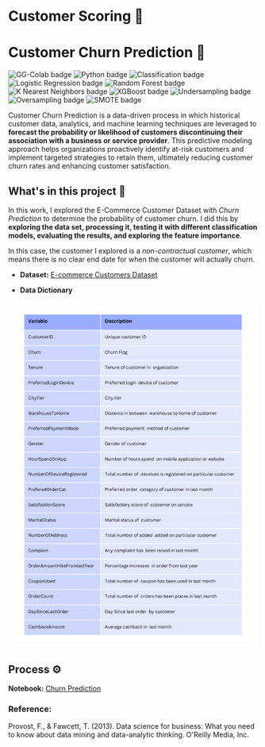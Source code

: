 # Customer Scoring 🔎


# Customer Churn Prediction 🔎
![GG-Colab badge](https://img.shields.io/badge/-Google--Colab-blue.svg) ![Python badge](https://img.shields.io/badge/-Python-green.svg) ![Classification badge](https://img.shields.io/badge/-Classification-orange.svg) ![Logistic Regression badge](https://img.shields.io/badge/-Logistic--Regression-orange.svg) ![Random Forest badge](https://img.shields.io/badge/-Random--Forest-orange.svg) ![K Nearest Neighbors badge](https://img.shields.io/badge/-K--Nearest--Neighbors-orange.svg) ![XGBoost badge](https://img.shields.io/badge/-XGBoost-orange.svg) 
![Undersampling badge](https://img.shields.io/badge/-Undersampling-orange.svg) ![Oversampling badge](https://img.shields.io/badge/-Oversampling-orange.svg) ![SMOTE badge](https://img.shields.io/badge/-SMOTE-orange.svg)

Customer Churn Prediction is a data-driven process in which historical customer data, analytics, and machine learning techniques are leveraged to **forecast the probability or likelihood of customers discontinuing their association with a business or service provider**. This predictive modeling approach helps organizations proactively identify at-risk customers and implement targeted strategies to retain them, ultimately reducing customer churn rates and enhancing customer satisfaction.


## What's in this project 💼
In this work, I explored the E-Commerce Customer Dataset with *Churn Prediction* to determine the probability of customer churn. I did this by **exploring the data set, processing it, testing it with different classification models, evaluating the results, and exploring the feature importance**.

In this case, the customer I explored is a *non-contractual customer*, which means there is no clear end date for when the customer will actually churn.

* **Dataset:** [E-commerce Customers Dataset](https://github.com/Wkan19/MADT8101-Customer-Analytics/blob/main/Customer%20Scoring%20and%20Basic%20Churn%20Prediction/EcommerceCust.csv)

* **Data Dictionary**

 ![data-dict-ecom](./data-dict-ecom.png)


## Process ⚙️
**Notebook:** [Churn Prediction](https://github.com/Wkan19/MADT8101-Customer-Analytics/blob/main/Customer%20Scoring%20and%20Basic%20Churn%20Prediction/GitHub_Churn_Prediction.ipynb)






### Reference:
Provost, F., & Fawcett, T. (2013). Data science for business: What you need to know about data mining and data-analytic thinking. O'Reilly Media, Inc.

